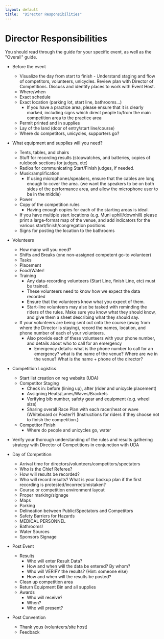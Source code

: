 ```yaml
---
layout: default
title:  "Director Responsibilities"
---
```


# Director Responsibilities

You should read through the guide for your specific event, as well as the "Overall" guide.

+ Before the event
    + Visualize the day from start to finish - Understand staging and flow of competitors, volunteers, unicycles. Review plan with Director of Competitions. Discuss and identify places to work with Event Host.
    + Where/when
    + Exact schedule
    + Exact location (parking lot, start line, bathrooms…)
        * If you have a practice area, please ensure that it is clearly marked, including signs which direct people to/from the main competition area to the practice area
    + Permit printed and in supplies
    + Lay of the land (door of entry/start line/course)
    + Where do competitors, unicycles, supporters go?

+ What equipment and supplies will you need?
    + Tents, tables, and chairs
    + Stuff for recording results (stopwatches, and batteries, copies of rulebook sections for judges, etc)
    + Radios for communicating Start/Finish judges, if needed.
    + Music/amplification
        * If using microphones/speakers, ensure that the cables are long enough to cover the area. (we want the speakers to be on both sides of the performance area, and allow the microphone user to be in the middle)
    + Power
    + Copy of the competition rules
        * Having enough copies for each of the starting areas is ideal.
    * If you have multiple start locations (e.g. Muni uphill/downhill) please print a large-format map of the venue, and add indicators for the various start/finish/congregation positions.
    * Signs for posting the location to the bathrooms

+ Volunteers
    + How many will you need?
    + Shifts and Breaks (one non-assigned competent go-to volunteer)
    + Tasks
    + Placement
    + Food/Water!
    * Training
        * Any data-recording volunteers (Start Line, finish Line, etc) must be trained.
        * These volunteers need to know how we expect the data recorded
        * Ensure that the volunteers know what you expect of them.
        * Start-line volunteers may also be tasked with reminding the riders of the rules. Make sure you know what they should know, and give them a sheet describing what they should say.
    * If your volunteers are being sent out onto the course (away from where the Director is staying), record the names, location, and phone number of each of your volunteers.
        * Also provide each of these volunteers with your phone number, and details about who to call for an emergency
            * Emergency details: what is the phone number to call for an emergency? what is the name of the venue? Where are we in the venue? What is the name + phone of the director?

* Competition Logistics
    * Start list creation on reg website (UDA)
    * Competitor Staging
        * Check in: before (lining up), after (rider and unicycle placement)
        * Assigning Heats/Lanes/Waves/Brackets
        * Verifying bib number, safety gear and equipment (e.g. wheel size)
        * Sharing overall Race Plan with each racer/heat or wave (Whiteboard or Poster?) (Instructions for riders if they choose not to finish the competition.)
    * Competitor Finish
        * Where do people and unicycles go, water

* Verify your thorough understanding of the rules and results gathering strategy with Director of Competitions in conjunction with UDA

* Day of Competition
    * Arrival time for directors/volunteers/competitors/spectators
    * Who is the Chief Referee?
    * How will results be recorded?
    * Who will record results? What is your backup plan if the first recording is protested/incorrect/mistaken?
    * Course or competition environment layout
    * Proper marking/signage
    * Maps
    * Parking
    * Delineation between Public/Spectators and Competitors
    * Safety Barriers for Hazards
    * MEDICAL PERSONNEL
    * Bathrooms!
    * Water Sources
    * Sponsors Signage

* Post Event
    * Results
        - Who will enter Result Data?
        - How and when will the data be entered? By whom?
        - Who will VERIFY the results? (Hint: someone else)
        - How and when will the results be posted?
    * Clean up competition area
    * Return Equipment Bin and all supplies
    * Awards
        - Who will receive?
        - When?
        - Who will present?

* Post Convention
    * Thank yous (volunteers/site host)
    * Feedback


